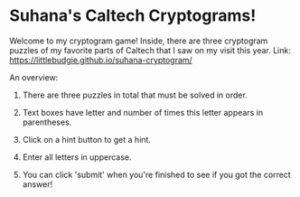 # Suhana's Caltech Cryptograms!

Welcome to my cryptogram game! Inside, there are three cryptogram puzzles of my favorite parts of Caltech that I saw on my visit this year.
Link: https://littlebudgie.github.io/suhana-cryptogram/

An overview:
1. There are three puzzles in total that must be solved in order.

2. Text boxes have letter and number of times this letter appears in parentheses.

3. Click on a hint button to get a hint.

4. Enter all letters in uppercase.

5. You can click 'submit' when you're finished to see if you got the correct answer!

